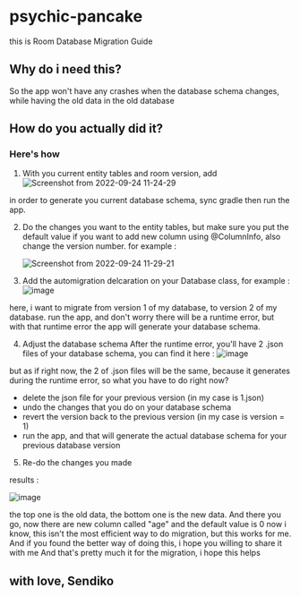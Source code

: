 # psychic-pancake
this is Room Database Migration Guide

## Why do i need this?
So the app won't have any crashes when the database schema changes, while having the old data in the old database


## How do you actually did it?
### Here's how

1. With you current entity tables and room version, add 
   ![Screenshot from 2022-09-24 11-24-29](https://user-images.githubusercontent.com/91923470/192079799-557afc8f-862a-4942-b6e6-95b99d982f0b.png)

in order to generate you current database schema, sync gradle then run the app.

2. Do the changes you want to the entity tables, but make sure you put the default value if you want to add new column using @ColumnInfo, also change the version number.
    for example :
   
   ![Screenshot from 2022-09-24 11-29-21](https://user-images.githubusercontent.com/91923470/192079943-98e2af66-f8e4-485a-8370-4bdbe61aec58.png)

 4. Add the automigration delcaration on your Database class, for example : 
  ![image](https://user-images.githubusercontent.com/91923470/192080107-31a38477-6f96-410c-98b6-d8d3b1b1c390.png)
 
 here, i want to migrate from version 1 of my database, to version 2 of my database. run the app, and don't worry there will be a runtime error, but with that runtime error the app will generate your database schema.

 4. Adjust the database schema
 After the runtime error, you'll have 2 .json files of your database schema, you can find it here : 
  ![image](https://user-images.githubusercontent.com/91923470/192080248-21ef92bb-df18-43c0-a374-4afdcbeac589.png)
 
 but as if right now, the 2 of .json files will be the same, because it generates during the runtime error, so what you have to do right now?
 - delete the json file for your previous version (in my case is 1.json)
 - undo the changes that you do on your database schema
 - revert the version back to the previous version (in my case is version = 1)
 - run the app, and that will generate the actual database schema for your previous database version

 5. Re-do the changes you made 
 
 results : 
 
 ![image](https://user-images.githubusercontent.com/91923470/192080756-b9a5c0f3-ffd5-4517-830c-1f97cab3ba01.png)
 
 the top one is the old data, the bottom one is the new data. And there you go, now there are new column called "age" and the default value is 0
 now i know, this isn't the most efficient way to do migration, but this works for me. And if you found the better way of doing this, i hope you willing to share it with me
 And that's pretty much it for the migration, i hope this helps


## with love, Sendiko
